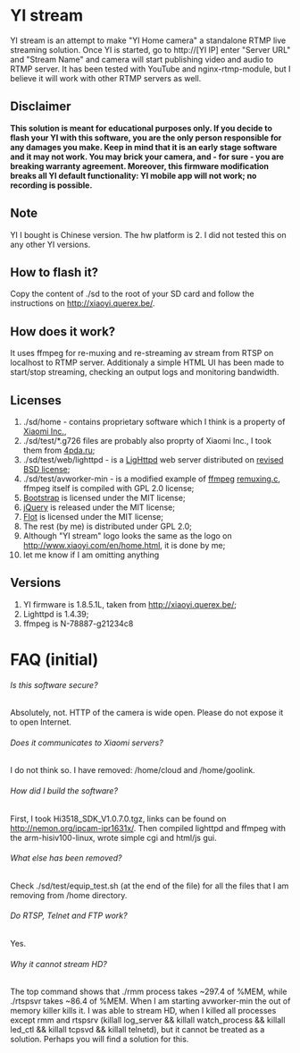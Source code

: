 # YI stream

YI stream is an attempt to make "YI Home camera" a standalone RTMP live streaming solution. Once YI is started, go to http://[YI IP] enter "Server URL" and "Stream Name" and camera will start publishing video and audio to RTMP server. It has been tested with YouTube and nginx-rtmp-module, but I believe it will work with other RTMP servers as well.

## Disclaimer

**This solution is meant for educational purposes only. If you decide to flash your YI with this software, you are the only person responsible for any damages you make. Keep in mind that it is an early stage software and it may not work. You may brick your camera, and - for sure - you are breaking warranty agreement. Moreover, this firmware modification breaks all YI default functionality: YI mobile app will not work; no recording is possible.**

## Note

YI I bought is Chinese version. The hw platform is 2. I did not tested this on any other YI versions.

## How to flash it?

Copy the content of ./sd to the root of your SD card and follow the instructions on http://xiaoyi.querex.be/.

## How does it work?

It uses ffmpeg for re-muxing and re-streaming av stream from RTSP on localhost to RTMP server. Additionaly a simple HTML UI has been made to start/stop streaming, checking an output logs and monitoring bandwidth.

## Licenses

1. ./sd/home  - contains proprietary software which I think is a property of [Xiaomi Inc.](http://www.mi.com/en/),
2. ./sd/test/*.g726 files are probably also proprty of Xiaomi Inc., I took them from [4pda.ru](http://4pda.ru/forum/index.php?showtopic=638230);
3. ./sd/test/web/lighttpd - is a [LigHttpd](http://www.lighttpd.net) web server distributed on [revised BSD license](http://www.lighttpd.net/assets/COPYING);
4. ./sd/test/avworker-min - is a modified example of [ffmpeg](http://www.ffmpeg.org) [remuxing.c](https://github.com/FFmpeg/FFmpeg/blob/master/doc/examples/remuxing.c), ffmpeg itself is compiled with GPL 2.0 license;
5. [Bootstrap](http://getbootstrap.com) is licensed under the MIT license;
6. [jQuery](http://jquery.com/]) is released under the MIT license;
7. [Flot](http://www.flotcharts.org/) is licensed under the MIT license;
8. The rest (by me) is distributed under GPL 2.0;
9. Although "YI stream" logo looks the same as the logo on http://www.xiaoyi.com/en/home.html, it is done by me;
10. let me know if I am omitting anything

## Versions

1. YI firmware is 1.8.5.1L, taken from http://xiaoyi.querex.be/;
2. Lighttpd is 1.4.39;
3. ffmpeg is N-78887-g21234c8

# FAQ (initial)

###### Is this software secure?

Absolutely, not. HTTP of the camera is wide open. Please do not expose it to open Internet.

###### Does it communicates to Xiaomi servers?

I do not think so. I have removed: /home/cloud and /home/goolink.

###### How did I build the software?

First, I took Hi3518_SDK_V1.0.7.0.tgz, links can be found on http://nemon.org/ipcam-ipr1631x/. Then compiled lighttpd and ffmpeg with the arm-hisiv100-linux, wrote simple cgi and html/js gui.

###### What else has been removed?

Check ./sd/test/equip_test.sh (at the end of the file) for all the files that I am removing from /home directory.

###### Do RTSP, Telnet and FTP work?

Yes.

###### Why it cannot stream HD?

The top command shows that ./rmm process takes ~297.4 of %MEM, while ./rtspsvr takes ~86.4 of %MEM. When I am starting avworker-min the out of memory killer kills it. I was able to stream HD, when I killed all processes except rmm and rtspsrv (killall log_server && killall watch_process && killall led_ctl && killall tcpsvd && killall telnetd), but it cannot be treated as a solution. Perhaps you will find a solution for this.
